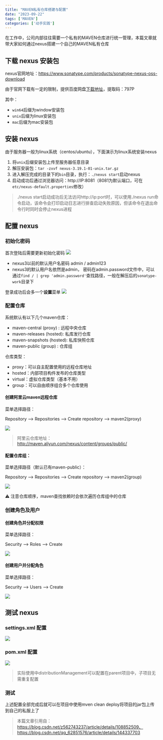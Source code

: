 ```yaml
---
title: "MAVEN私有仓库搭建与配置"
date: "2023-09-22"
tags: ['MAVEN']
categories: ['动手实践']
---
```


在工作中，公司内部往往需要一个私有的MAVEN仓库进行统一管理，本篇文章就带大家如何通过nexus搭建一个自己的MAVEN私有仓库

## 下载 nexus 安装包

nexus官网地址：https://www.sonatype.com/products/sonatype-nexus-oss-download

由于官网下载有一定的限制，提供百度网盘[下载地址](https://pan.baidu.com/s/17NFbqcupR062GDmNvT1VAw)，提取码：797P

其中：
- `win64`后缀为window安装包
- `unix`后缀为linux安装包
- `mac`后缀为mac安装包

## 安装 nexus

由于服务器一般为linux系统（centos/ubuntu），下面演示为linux系统安装nexus

1. 将`unix`后缀安装包上传至服务器任意目录
2. 解压安装包：`tar -zxvf nexus-3.19.1-01-unix.tar.gz`
3. 进入解压完成的目录下的`bin`目录，执行：`./nexus start`启动nexus
4. 启动成功后通过浏览器访问：http://IP:8081（8081为默认端口，可在`etc/nexus-default.properties`修改）

> ./nexus start启动成功后无法访问http://ip:port时，可以使用./nexus run命令启动，该命令会打印启动日志进行排查启动失败原因，但该命令在退出命令行时同时会停止nexus进程

## 配置 nexus

### 初始化密码

首次登陆后需要更新初始化密码
![](images/1.png)

- nexus3以前的默认用户名密码 admin / admin123
- nexus3的默认用户名依然是admin， 密码在admin.password文件中，可以通过`find / | grep 'admin.password'`查找路径，一般在解压后的`sonatype-work`目录下

登录成功后会多一个**设置**菜单
![](images/2.png)

### 配置仓库

系统默认有以下几个maven仓库：
- maven-central   (proxy) : 远程中央仓库
- maven-releases  (hosted): 私库发行仓库
- maven-snapshots (hosted): 私库快照仓库
- maven-public    (group) : 仓库组

仓库类型：
- proxy：可以自主配置使用的远程仓库地址
- hosted：内部项目构件发布的仓库类型
- virtual：虚拟仓库类型（基本不用）
- group：可以自由顺序组合多个仓库使用

#### 创建阿里云maven远程仓库

菜单选择路径：

Repository --> Repositories --> Create repository --> maven2(proxy)

![](images/3.png)

> 阿里云仓库地址：http://maven.aliyun.com/nexus/content/groups/public/

#### 配置仓库组：

菜单选择路径（默认已有maven-public）：

Repository --> Repositories --> Create repository --> maven2(group)

![](images/4.png)

⚠️ 注意仓库顺序，maven查找依赖时会依次遍历仓库组中的仓库

### 创建角色及用户

#### 创建角色并分配权限

菜单选择路径：

Security --> Roles --> Create

![](images/5.png)

#### 创建用户并分配角色

菜单选择路径：

Security --> Users --> Create

![](images/6.png)

## 测试 nexus

### settings.xml 配置

![](images/7.png)

### pom.xml 配置

![](images/8.png)

> 实际使用中distributionManagement可以配置在parent项目中，子项目无需重复配置

### 测试

上述配置全部完成后就可以在项目中使用mven clean deploy将项目的jar包上传到自己的私服上了

> 本篇文章引用自：https://blog.csdn.net/z562743237/article/details/108852509、https://blog.csdn.net/qq_62851576/article/details/144337703